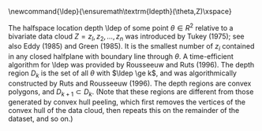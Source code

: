 
\newcommand{\ldep}{\ensuremath\textrm{ldepth}(\theta,Z)\xspace}

The halfspace location depth \ldep of some point $\theta \in R^2$ relative to a bivariate data cloud $Z = {z_l, z_2, \dots, z_n}$ was introduced by Tukey (1975); see also Eddy (1985) and Green (1985). It is the smallest number of $z_i$ contained in any closed halfplane with boundary line through $\theta$. A time-efficient algorithm for \ldep was provided by Rousseeuw and Ruts (1996). The depth region $D_k$ is the set of all $\theta$ with $\ldep \ge k$, and was algorithmically constructed by Ruts and Rousseeuw (1996). The depth regions are convex polygons, and $D_{k+1} \subset D_k$. (Note that these regions are different from those generated by convex hull peeling, which first removes the vertices of the convex hull of the data cloud, then repeats this on the remainder of the dataset, and so on.)
